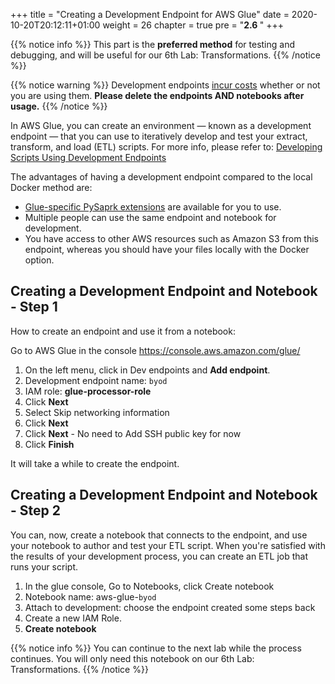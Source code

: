 +++
title = "Creating a Development Endpoint for AWS Glue"
date = 2020-10-20T20:12:11+01:00
weight = 26
chapter = true
pre = "<b>2.6 </b>"
+++

{{% notice info %}}
This part is the **preferred method** for testing and debugging, and will be useful for our 6th Lab: Transformations.
{{% /notice %}}

{{% notice warning %}}
Development endpoints [incur costs](https://aws.amazon.com/glue/pricing/) whether or not you are using them. **Please delete the endpoints AND notebooks after usage.** 
{{% /notice %}}

In AWS Glue, you can create an environment — known as a development endpoint — that you can use to iteratively develop and test your extract, transform, and load (ETL) scripts. For more info, please refer to: [Developing Scripts Using Development Endpoints](https://docs.aws.amazon.com/glue/latest/dg/dev-endpoint.html)

The advantages of having a development endpoint compared to the local Docker method are:
- [Glue-specific PySaprk extensions](https://docs.aws.amazon.com/glue/latest/dg/aws-glue-programming-python-extensions.html) are available for you to use.
- Multiple people can use the same endpoint and notebook for development.
- You have access to other AWS resources such as Amazon S3 from this endpoint, whereas you should have your files locally with the Docker option.

## Creating a Development Endpoint and Notebook - Step 1

How to create an endpoint and use it from a notebook:

Go to AWS Glue in the console https://console.aws.amazon.com/glue/
1. On the left menu, click in Dev endpoints and **Add endpoint**.
2. Development endpoint name: `byod`
3. IAM role: **glue-processor-role**
4. Click **Next**
5. Select Skip networking information
6. Click **Next**
7. Click **Next** \- No need to Add SSH public key for now
8. Click **Finish**

It will take a while to create the endpoint.


## Creating a Development Endpoint and Notebook - Step 2

You can, now, create a notebook that connects to the endpoint, and use your notebook to author and test your ETL script. When you're satisfied with the results of your development process, you can create an ETL job that runs your script.

1. In the glue console, Go to Notebooks, click Create notebook
2. Notebook name: aws-glue-`byod`
3. Attach to development: choose the endpoint created some steps back
4. Create a new IAM Role.
5. **Create notebook**

{{% notice info %}}
You can continue to the next lab while the process continues. You will only need this notebook on our 6th Lab: Transformations.
{{% /notice %}}